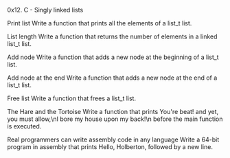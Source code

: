 0x12. C - Singly linked lists

Print list Write a function that prints all the elements of a list_t list.

List length Write a function that returns the number of elements in a linked list_t list.

Add node Write a function that adds a new node at the beginning of a list_t list.

Add node at the end Write a function that adds a new node at the end of a list_t list.

Free list Write a function that frees a list_t list.

The Hare and the Tortoise Write a function that prints You're beat! and yet, you must allow,\nI bore my house upon my back!\n before the main function is executed.

Real programmers can write assembly code in any language Write a 64-bit program in assembly that prints Hello, Holberton, followed by a new line.

